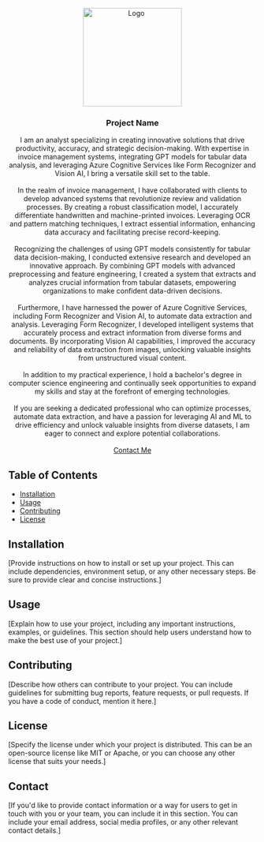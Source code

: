 <!-- PROJECT LOGO -->
<p align="center">
  <a href="https://github.com/your_username/your_repository">
    <img src="logo.png" alt="Logo" width="200" height="200">
  </a>

  <h3 align="center">Project Name</h3>

  <p align="center">
    I am an analyst specializing in creating innovative solutions that drive productivity, accuracy, and strategic decision-making. With expertise in invoice management systems, integrating GPT models for tabular data analysis, and leveraging Azure Cognitive Services like Form Recognizer and Vision AI, I bring a versatile skill set to the table.
    <br />
    <br />
    In the realm of invoice management, I have collaborated with clients to develop advanced systems that revolutionize review and validation processes. By creating a robust classification model, I accurately differentiate handwritten and machine-printed invoices. Leveraging OCR and pattern matching techniques, I extract essential information, enhancing data accuracy and facilitating precise record-keeping.
    <br />
    <br />
    Recognizing the challenges of using GPT models consistently for tabular data decision-making, I conducted extensive research and developed an innovative approach. By combining GPT models with advanced preprocessing and feature engineering, I created a system that extracts and analyzes crucial information from tabular datasets, empowering organizations to make confident data-driven decisions.
    <br />
    <br />
    Furthermore, I have harnessed the power of Azure Cognitive Services, including Form Recognizer and Vision AI, to automate data extraction and analysis. Leveraging Form Recognizer, I developed intelligent systems that accurately process and extract information from diverse forms and documents. By incorporating Vision AI capabilities, I improved the accuracy and reliability of data extraction from images, unlocking valuable insights from unstructured visual content.
    <br />
    <br />
    In addition to my practical experience, I hold a bachelor's degree in computer science engineering and continually seek opportunities to expand my skills and stay at the forefront of emerging technologies.
    <br />
    <br />
    If you are seeking a dedicated professional who can optimize processes, automate data extraction, and have a passion for leveraging AI and ML to drive efficiency and unlock valuable insights from diverse datasets, I am eager to connect and explore potential collaborations.
    <br />
    <br />
    <a href="mailto:your_email@example.com">Contact Me</a>
  </p>
</p>

<!-- TABLE OF CONTENTS -->
## Table of Contents

- [Installation](#installation)
- [Usage](#usage)
- [Contributing](#contributing)
- [License](#license)

<!-- INSTALLATION -->
## Installation

[Provide instructions on how to install or set up your project. This can include dependencies, environment setup, or any other necessary steps. Be sure to provide clear and concise instructions.]

<!-- USAGE EXAMPLES -->
## Usage

[Explain how to use your project, including any important instructions, examples, or guidelines. This section should help users understand how to make the best use of your project.]

<!-- CONTRIBUTING -->
## Contributing

[Describe how others can contribute to your project. You can include guidelines for submitting bug reports, feature requests, or pull requests. If you have a code of conduct, mention it here.]

<!-- LICENSE -->
## License

[Specify the license under which your project is distributed. This can be an open-source license like MIT or Apache, or you can choose any other license that suits your needs.]

<!-- CONTACT -->
## Contact

[If you'd like to provide contact information or a way for users to get in touch with you or your team, you can include it in this section. You can include your email address, social media profiles, or any other relevant contact details.]
